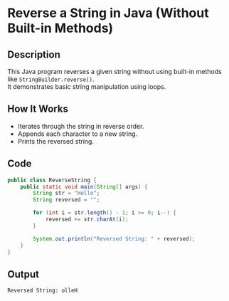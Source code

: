 # Reverse a String in Java (Without Built-in Methods)

## Description
This Java program reverses a given string without using built-in methods like `StringBuilder.reverse()`.  
It demonstrates basic string manipulation using loops.

## How It Works
- Iterates through the string in reverse order.
- Appends each character to a new string.
- Prints the reversed string.

## Code
```java
public class ReverseString {
    public static void main(String[] args) {
        String str = "Hello";
        String reversed = "";

        for (int i = str.length() - 1; i >= 0; i--) {
            reversed += str.charAt(i);
        }

        System.out.println("Reversed String: " + reversed);
    }
}
```
## Output

```result
Reversed String: olleH
```
